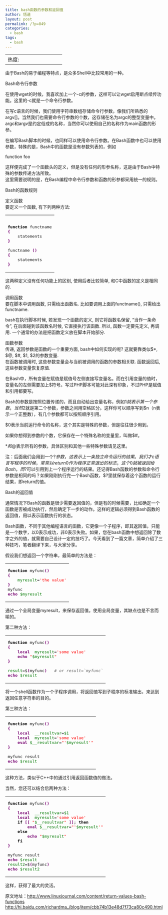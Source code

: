 ```yaml
---
title: bash函数的参数和返回值
author: 悟道
layout: post
permalink: /?p=849
categories:
  - bash
tags:
  - bash
---
```

<table>
  <tr cellpadding=0><td>
    热度:
  </td><td cellpadding=0><img src='http://210.75.224.29/wordpress/wp-content/plugins/statpresscn/images/sun.gif' width=10 height=10 border=0 /></td><td cellpadding=0><img src='http://210.75.224.29/wordpress/wp-content/plugins/statpresscn/images/sun_dark.gif' width=10 height=10 border=0 /></td><td cellpadding=0><img src='http://210.75.224.29/wordpress/wp-content/plugins/statpresscn/images/sun_dark.gif' width=10 height=10 border=0 /></td><td cellpadding=0><img src='http://210.75.224.29/wordpress/wp-content/plugins/statpresscn/images/sun_dark.gif' width=10 height=10 border=0 /></td><td cellpadding=0><img src='http://210.75.224.29/wordpress/wp-content/plugins/statpresscn/images/sun_dark.gif' width=10 height=10 border=0 /></td></tr>
</table>

由于Bash的易于编程等特点，是众多Shell中比较常用的一种。

Bash命令行参数

在使用wget的时候，我喜欢加上一个-c的参数，这样可以让wget启用断点续传功能。这里的-c就是一个命令行参数。

在写c语言的时候，我们使用字符串数组存储命令行参数，像我们所熟悉的argv[]。当然我们也需要命令行参数的个数，这存储在名为argc的整型变量中。argc和argv是约定俗成的名称，当然你可以使用自己的名称作为main函数的形参。

在编写Bash脚本的时候，也同样可以使用命令行参数。在Bash函数中也可以使用参数，特殊的是，Bash中的函数是没有参数列表的，例如

function foo

这样便完成了一个函数头的定义，但是没有任何的形参名称，这是由于Bash中特殊的参数传递方法所致。  
这里需要说明的是，在Bash编程中命令行参数和函数的形参都采用统一的规则。

Bash的函数规则

定义函数  
要定义一个函数, 有下列两种方法:

<div class="wp_codebox">
  <table>
    <tr id="p84959">
      <td class="code" id="p849code59">
        <pre class="bash" style="font-family:monospace;">&nbsp;
<span style="color: #000000; font-weight: bold;">function</span> functname
<span style="color: #7a0874; font-weight: bold;">&#123;</span>
    statements
<span style="color: #7a0874; font-weight: bold;">&#125;</span>
&nbsp;
functname <span style="color: #7a0874; font-weight: bold;">&#40;</span><span style="color: #7a0874; font-weight: bold;">&#41;</span>
<span style="color: #7a0874; font-weight: bold;">&#123;</span>
    statements
<span style="color: #7a0874; font-weight: bold;">&#125;</span></pre>
      </td>
    </tr>
  </table>
</div>

这两种定义没有任何功能上的区别, 使用后者比较简单, 和C中函数的定义是相同的.

调用函数  
要在脚本中调用函数, 只需给出函数名. 比如要调用上面的functname(), 只需给出 functname.

bash在执行脚本时候, 若发现一个函数的定义, 则它将函数名保留, &#8220;当作一条命令&#8221;, 在后面碰到该函数名时候, 它直接执行该函数. 所以, 函数一定要先定义, 再调用. 一个通常的办法是把函数定义放在脚本开始部分.

函数参数  
传递, 返回参数是函数的一个重要方面, bash中如何实现的呢? 这就要靠类似$*, $@, $#, $1, $2的参数变量.  
在函数被调用时, 这些参数变量会与当前被调用的函数的参数相关联. 函数返回后, 这些参数变量恢复原值.

在Bash中，所有变量在赋值是赋值号左侧直接写变量名。而在引用变量的值时，变量名的左侧需要加上$符号。写过PHP脚本可能对此深有印象，不过PHP是赋值和引用都要写。

Bash的参数是按照位置传递的，而且自动给出变量名称，例如$1就表示第一个参数，当然$2就是第二个参数，参数之间用空格区分。这样你可以顺序写到$n（n表示一个正整数），有几个参数都可以按照顺序引用。

$0表示当前运行命令的名称，这个其实是特殊的参数，但是往往很少用到。

如果你想得到参数的个数，它保存在一个特殊名称的变量里，叫做$#。

$*和$@表示所有的参数，具体区别和其他一些特殊参数请见这里。

注：后面我们会用到一个$?参数，这表示上一条独立命令运行的结果。我们才c语言写程序的时候，常常以return 0作为程序正常退出的标志，这个0就被返回给Bash，而$?可以引用到上一个程序运行的结果。还记得Bash函数的参数和命令行参数是相同的吗？如果刚刚执行完一个Bash函数，$?里就保存着这个函数的运行结果，即return的值。

Bash的返回值

通常情况下Bash的函数是很少需要返回值的，但是有的时候需要，比如确定一个函数是否被成功执行，然后确定下一步的动作。这样的逻辑必须得到Bash函数的返回值，用以表示函数执行的状态。

Bash函数，不同于其他编程语言的函数，它更像一个子程序，即其返回值，只能是一个数字，以0表示成功，非0表示失败。如果，您在bash函数中想返回除了数字之外的值，就需要自己设计一定的技巧了。今天看到了一篇文章，简单介绍了三种技巧，笔者翻译下来，与大家分享。

假设我们想返回一个字符串，最简单的方法是：

<div class="wp_codebox">
  <table>
    <tr id="p84960">
      <td class="code" id="p849code60">
        <pre class="bash" style="font-family:monospace;"><span style="color: #000000; font-weight: bold;">function</span> myfunc<span style="color: #7a0874; font-weight: bold;">&#40;</span><span style="color: #7a0874; font-weight: bold;">&#41;</span>
<span style="color: #7a0874; font-weight: bold;">&#123;</span>
    <span style="color: #007800;">myresult</span>=<span style="color: #ff0000;">'the value'</span>
<span style="color: #7a0874; font-weight: bold;">&#125;</span>
myfunc
<span style="color: #7a0874; font-weight: bold;">echo</span> <span style="color: #007800;">$myresult</span></pre>
      </td>
    </tr>
  </table>
</div>

通过一个全局变量myresult，来保存返回值。使用全局变量，其缺点也是不言而喻的。

第二种方法：

<div class="wp_codebox">
  <table>
    <tr id="p84961">
      <td class="code" id="p849code61">
        <pre class="bash" style="font-family:monospace;"><span style="color: #000000; font-weight: bold;">function</span> myfunc<span style="color: #7a0874; font-weight: bold;">&#40;</span><span style="color: #7a0874; font-weight: bold;">&#41;</span>
<span style="color: #7a0874; font-weight: bold;">&#123;</span>
    <span style="color: #7a0874; font-weight: bold;">local</span>  <span style="color: #007800;">myresult</span>=<span style="color: #ff0000;">'some value'</span>
    <span style="color: #7a0874; font-weight: bold;">echo</span> <span style="color: #ff0000;">"<span style="color: #007800;">$myresult</span>"</span>
<span style="color: #7a0874; font-weight: bold;">&#125;</span>
&nbsp;
<span style="color: #007800;">result</span>=$<span style="color: #7a0874; font-weight: bold;">&#40;</span>myfunc<span style="color: #7a0874; font-weight: bold;">&#41;</span>   <span style="color: #666666; font-style: italic;"># or result=`myfunc`</span>
<span style="color: #7a0874; font-weight: bold;">echo</span> <span style="color: #007800;">$result</span></pre>
      </td>
    </tr>
  </table>
</div>

将一个shell函数作为一个子程序调用，将返回值写到子程序的标准输出，来达到返回任意字符串的目的。

第三种方法：

<div class="wp_codebox">
  <table>
    <tr id="p84962">
      <td class="code" id="p849code62">
        <pre class="bash" style="font-family:monospace;"><span style="color: #000000; font-weight: bold;">function</span> myfunc<span style="color: #7a0874; font-weight: bold;">&#40;</span><span style="color: #7a0874; font-weight: bold;">&#41;</span>
<span style="color: #7a0874; font-weight: bold;">&#123;</span>
    <span style="color: #7a0874; font-weight: bold;">local</span>  <span style="color: #007800;">__resultvar</span>=<span style="color: #007800;">$1</span>
    <span style="color: #7a0874; font-weight: bold;">local</span>  <span style="color: #007800;">myresult</span>=<span style="color: #ff0000;">'some value'</span>
    <span style="color: #7a0874; font-weight: bold;">eval</span> <span style="color: #007800;">$__resultvar</span>=<span style="color: #ff0000;">"'<span style="color: #007800;">$myresult</span>'"</span>
<span style="color: #7a0874; font-weight: bold;">&#125;</span>
&nbsp;
myfunc result
<span style="color: #7a0874; font-weight: bold;">echo</span> <span style="color: #007800;">$result</span></pre>
      </td>
    </tr>
  </table>
</div>

这种方法，类似于C++中的通过引用返回函数值的做法。

当然，您还可以结合后两种方法：

<div class="wp_codebox">
  <table>
    <tr id="p84963">
      <td class="code" id="p849code63">
        <pre class="bash" style="font-family:monospace;"><span style="color: #000000; font-weight: bold;">function</span> myfunc<span style="color: #7a0874; font-weight: bold;">&#40;</span><span style="color: #7a0874; font-weight: bold;">&#41;</span>
<span style="color: #7a0874; font-weight: bold;">&#123;</span>
    <span style="color: #7a0874; font-weight: bold;">local</span>  <span style="color: #007800;">__resultvar</span>=<span style="color: #007800;">$1</span>
    <span style="color: #7a0874; font-weight: bold;">local</span>  <span style="color: #007800;">myresult</span>=<span style="color: #ff0000;">'some value'</span>
    <span style="color: #000000; font-weight: bold;">if</span> <span style="color: #7a0874; font-weight: bold;">&#91;</span><span style="color: #7a0874; font-weight: bold;">&#91;</span> <span style="color: #ff0000;">"<span style="color: #007800;">$__resultvar</span>"</span> <span style="color: #7a0874; font-weight: bold;">&#93;</span><span style="color: #7a0874; font-weight: bold;">&#93;</span>; <span style="color: #000000; font-weight: bold;">then</span>
        <span style="color: #7a0874; font-weight: bold;">eval</span> <span style="color: #007800;">$__resultvar</span>=<span style="color: #ff0000;">"'<span style="color: #007800;">$myresult</span>'"</span>
    <span style="color: #000000; font-weight: bold;">else</span>
        <span style="color: #7a0874; font-weight: bold;">echo</span> <span style="color: #ff0000;">"<span style="color: #007800;">$myresult</span>"</span>
    <span style="color: #000000; font-weight: bold;">fi</span>
<span style="color: #7a0874; font-weight: bold;">&#125;</span>
&nbsp;
myfunc result
<span style="color: #7a0874; font-weight: bold;">echo</span> <span style="color: #007800;">$result</span>
<span style="color: #007800;">result2</span>=$<span style="color: #7a0874; font-weight: bold;">&#40;</span>myfunc<span style="color: #7a0874; font-weight: bold;">&#41;</span>
<span style="color: #7a0874; font-weight: bold;">echo</span> <span style="color: #007800;">$result2</span></pre>
      </td>
    </tr>
  </table>
</div>

这样，获得了最大的灵活。

原文地址：<http://www.linuxjournal.com/content/return-values-bash-functions>  
<http://hi.baidu.com/richardma_/blog/item/cbb74b13e48d7f73ca80c490.html>